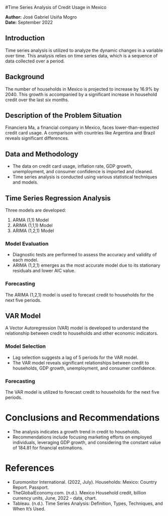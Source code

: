#Time Series Analysis of Credit Usage in Mexico

**Author:** José Gabriel Usiña Mogro  
**Date:** September 2022

## Introduction
Time series analysis is utilized to analyze the dynamic changes in a variable over time. This analysis relies on time series data, which is a sequence of data collected over a period.

## Background
The number of households in Mexico is projected to increase by 16.9% by 2040. This growth is accompanied by a significant increase in household credit over the last six months.

## Description of the Problem Situation
Financiera Ma, a financial company in Mexico, faces lower-than-expected credit card usage. A comparison with countries like Argentina and Brazil reveals significant differences.

## Data and Methodology
- The data on credit card usage, inflation rate, GDP growth, unemployment, and consumer confidence is imported and cleaned.
- Time series analysis is conducted using various statistical techniques and models.

## Time Series Regression Analysis
Three models are developed:
1. ARMA (1,1) Model
2. ARIMA (1,1,1) Model
3. ARIMA (1,2,1) Model

### Model Evaluation
- Diagnostic tests are performed to assess the accuracy and validity of each model.
- ARIMA (1,2,1) emerges as the most accurate model due to its stationary residuals and lower AIC value.

### Forecasting
The ARIMA (1,2,1) model is used to forecast credit to households for the next five periods.

## VAR Model
A Vector Autoregression (VAR) model is developed to understand the relationship between credit to households and other economic indicators.

### Model Selection
- Lag selection suggests a lag of 5 periods for the VAR model.
- The VAR model reveals significant relationships between credit to households, GDP growth, unemployment, and consumer confidence.

### Forecasting
The VAR model is utilized to forecast credit to households for the next five periods.

# Conclusions and Recommendations
- The analysis indicates a growth trend in credit to households.
- Recommendations include focusing marketing efforts on employed individuals, leveraging GDP growth, and considering the constant value of 184.81 for financial estimations.

# References
- Euromonitor International. (2022, July). Households: Mexico: Country Report. Passport.
- TheGlobalEconomy.com. (n.d.). Mexico Household credit, billion currency units, June, 2022 - data, chart.
- Tableau. (n.d.). Time Series Analysis: Definition, Types, Techniques, and When It’s Used.
